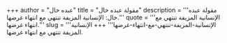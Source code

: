 +++
author = "عبده خال"
title = "مقولة عبده خال"
description = '''مقولة عبده خال: الإنسانية المزيفة تنتهي مع انتهاء غرضها.'''
quote = '''الإنسانية المزيفة تنتهي مع انتهاء غرضها.'''
slug = '''الإنسانية-المزيفة-تنتهي-مع-انتهاء-غرضها'''
+++
الإنسانية المزيفة تنتهي مع انتهاء غرضها.
